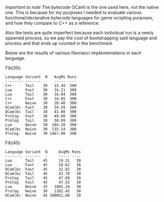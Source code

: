 *Important to note* 
The bytecode OCaml is the one used here, not the native one. This is because for my purposes I needed to evaluate various functional/declarative bytecode languages for game scripting purposes, and how they compare to C++ as a reference.

Also the tests are quite imperfect because each individual run is a newly spawned process, so we pay the cost of bootstrapping said language and process and that ends up counted in the benchmark

Below are the results of various fibonacci implementations in each language.

Fib(30):

```
Language Variant  N   AvgMs Runs
-------- -------  -   ----- ----
C++      Tail    30   15.49  300
Lua      Fast    30   16.21  300
Lua      Tail    30   16.84  300
C++      Fast    30   16.85  300
C++      Naive   30   20.48  300
OCamlbc  Fast    30   34.59  300
OCamlbc  Tail    30   41.08  300
Prolog   Fast    30   49.08  300
Prolog   Tail    30   50.09  300
Lua      Naive   30  104.10  300
OCamlbc  Naive   30  135.14  300
Prolog   Naive   30 1467.00  300
```

Fib(45)

```
Language Variant  N     AvgMs Runs
-------- -------  -     ----- ----
Lua      Tail    45     19.31   30
Lua      Fast    45     20.62   30
OCamlbc  Fast    45     32.82   30
OCamlbc  Tail    45     43.78   30
Prolog   Tail    45     47.09   30
Prolog   Fast    45     47.55   30
Lua      Naive   35   1085.24   30
Prolog   Naive   30   1382.45   30
OCamlbc  Naive   45 100051.00   30
```
